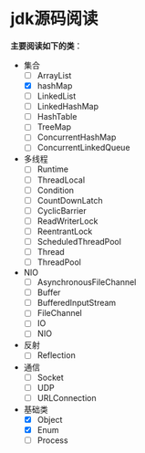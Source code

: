 # jdk源码阅读
**主要阅读如下的类**：
* 集合
    * [ ] ArrayList
    * [x] hashMap
    * [ ] LinkedList
    * [ ] LinkedHashMap
    * [ ] HashTable
    * [ ] TreeMap
    * [ ] ConcurrentHashMap
    * [ ] ConcurrentLinkedQueue
* 多线程
    * [ ] Runtime
    * [ ] ThreadLocal
    * [ ] Condition
    * [ ] CountDownLatch
    * [ ] CyclicBarrier
    * [ ] ReadWriterLock
    * [ ] ReentrantLock
    * [ ] ScheduledThreadPool
    * [ ] Thread
    * [ ] ThreadPool
    
* NIO
    * [ ] AsynchronousFileChannel
    * [ ] Buffer
    * [ ] BufferedInputStream
    * [ ] FileChannel
    * [ ] IO
    * [ ] NIO
    
* 反射
    * [ ] Reflection
    
* 通信
    * [ ] Socket
    * [ ] UDP
    * [ ] URLConnection
    
* 基础类
    * [x] Object
    * [x] Enum
    * [ ] Process
